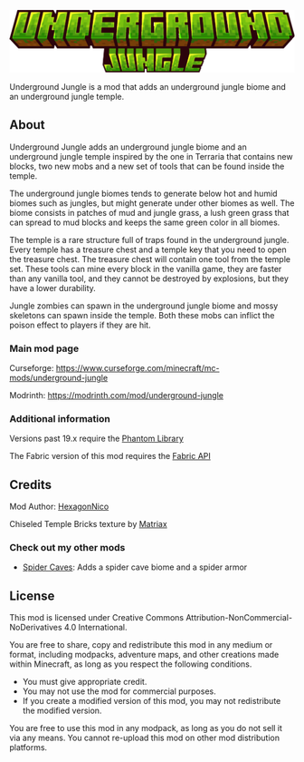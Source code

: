 
![Underground Jungle](forge/src/main/resources/logo.png)

Underground Jungle is a mod that adds an underground jungle biome and an underground jungle temple.

## About

Underground Jungle adds an underground jungle biome and an underground jungle temple inspired by the one in Terraria
that contains new blocks, two new mobs and a new set of tools that can be found inside the temple.

The underground jungle biomes tends to generate below hot and humid biomes such as jungles, but might generate under
other biomes as well. The biome consists in patches of mud and jungle grass, a lush green grass that can spread to mud
blocks and keeps the same green color in all biomes.

The temple is a rare structure full of traps found in the underground jungle. Every temple has a treasure chest and a
temple key that you need to open the treasure chest. The treasure chest will contain one tool from the temple set.
These tools can mine every block in the vanilla game, they are faster than any vanilla tool, and they cannot be
destroyed by explosions, but they have a lower durability.

Jungle zombies can spawn in the underground jungle biome and mossy skeletons can spawn inside the temple. Both these
mobs can inflict the poison effect to players if they are hit.

### Main mod page

Curseforge: https://www.curseforge.com/minecraft/mc-mods/underground-jungle

Modrinth: https://modrinth.com/mod/underground-jungle

### Additional information

Versions past 19.x require the [Phantom Library](https://githuh.com/PhantomLoader/PhantomLoader)

The Fabric version of this mod requires the [Fabric API](https://github.com/FabricMC)

## Credits

Mod Author: [HexagonNico](https://github.com/HexagonNico)

Chiseled Temple Bricks texture by [Matriax](https://opengameart.org/content/inca-tileset)

### Check out my other mods

* [Spider Caves](https://github.com/HexagonNico/SpiderCaves): Adds a spider cave biome and a spider armor

## License

This mod is licensed under Creative Commons Attribution-NonCommercial-NoDerivatives 4.0 International.

You are free to share, copy and redistribute this mod in any medium or format, including modpacks, adventure maps, and
other creations made within Minecraft, as long as you respect the following conditions.

* You must give appropriate credit.
* You may not use the mod for commercial purposes.
* If you create a modified version of this mod, you may not redistribute the modified version.

You are free to use this mod in any modpack, as long as you do not sell it via any means.
You cannot re-upload this mod on other mod distribution platforms.
